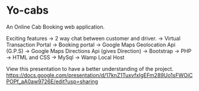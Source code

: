 # Yo-cabs
An Online Cab Booking web application.

Exciting features -> 2 way chat between customer and driver. -> Virtual Transaction Portal -> Booking portal -> Google Maps Geolocation Api (G.P.S) -> Google Maps Directions Api (gives Direction) -> Bootstrap -> PHP -> HTML and CSS -> MySql -> Wamp Local Host

View this presentation to have a better understanding of the project. https://docs.google.com/presentation/d/17knZ1TuxvfxIgEFm289Uo1sFWOiCPOPf_aA0aw9726E/edit?usp=sharing
